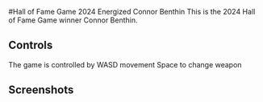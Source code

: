 #Hall of Fame Game 2024 Energized Connor Benthin
This is the 2024 Hall of Fame Game winner Connor Benthin.
## Controls
The game is controlled by WASD movement
Space to change weapon

## Screenshots
